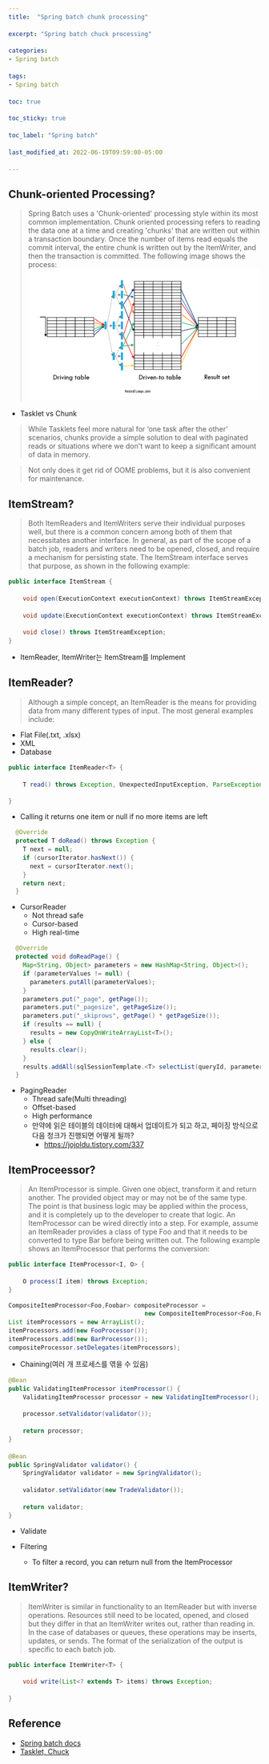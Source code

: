 ```yaml
---
title:  "Spring batch chunk processing"

excerpt: "Spring batch chuck processing"

categories:
- Spring batch

tags:
- Spring batch

toc: true

toc_sticky: true

toc_label: "Spring batch"

last_modified_at: 2022-06-19T09:59:00-05:00

---
```


## Chunk-oriented Processing?

> Spring Batch uses a 'Chunk-oriented' processing style within its most common implementation. Chunk oriented processing refers to reading the data one at a time and creating 'chunks' that are written out within a transaction boundary. Once the number of items read equals the commit interval, the entire chunk is written out by the ItemWriter, and then the transaction is committed. The following image shows the process:
![](/assets/images/db/drvingtable_def.png)

- Tasklet vs Chunk
> While Tasklets feel more natural for ‘one task after the other' scenarios, chunks provide a simple solution to deal with paginated reads or situations where we don't want to keep a significant amount of data in memory.

> Not only does it get rid of OOME problems, but it is also convenient for maintenance.

## ItemStream?
> Both ItemReaders and ItemWriters serve their individual purposes well, but there is a common concern among both of them that necessitates another interface. In general, as part of the scope of a batch job, readers and writers need to be opened, closed, and require a mechanism for persisting state. The ItemStream interface serves that purpose, as shown in the following example:
~~~java
public interface ItemStream {

    void open(ExecutionContext executionContext) throws ItemStreamException;

    void update(ExecutionContext executionContext) throws ItemStreamException;

    void close() throws ItemStreamException;
}
~~~
- ItemReader, ItemWriter는 ItemStream를 Implement


## ItemReader?
> Although a simple concept, an ItemReader is the means for providing data from many different types of input. The most general examples include:
- Flat File(.txt, .xlsx)
- XML
- Database

~~~java
public interface ItemReader<T> {

    T read() throws Exception, UnexpectedInputException, ParseException, NonTransientResourceException;

}
~~~
- Calling it returns one item or null if no more items are left

~~~ java
  @Override
  protected T doRead() throws Exception {
    T next = null;
    if (cursorIterator.hasNext()) {
      next = cursorIterator.next();
    }
    return next;
  }
~~~
- CursorReader
  - Not thread safe
  - Cursor-based
  - High real-time
  
  
~~~ java
  @Override
  protected void doReadPage() {
    Map<String, Object> parameters = new HashMap<String, Object>();
    if (parameterValues != null) {
      parameters.putAll(parameterValues);
    }
    parameters.put("_page", getPage());
    parameters.put("_pagesize", getPageSize());
    parameters.put("_skiprows", getPage() * getPageSize());
    if (results == null) {
      results = new CopyOnWriteArrayList<T>();
    } else {
      results.clear();
    }
    results.addAll(sqlSessionTemplate.<T> selectList(queryId, parameters));
  }
~~~
- PagingReader
  - Thread safe(Multi threading)
  - Offset-based
  - High performance
  - 만약에 읽은 테이블의 데이터에 대해서 업데이트가 되고 하고, 페이징 방식으로 다음 청크가 진행되면 어떻게 될까?
    - https://jojoldu.tistory.com/337
  
## ItemProceessor?
> An ItemProcessor is simple. Given one object, transform it and return another. The provided object may or may not be of the same type. The point is that business logic may be applied within the process, and it is completely up to the developer to create that logic. An ItemProcessor can be wired directly into a step. For example, assume an ItemReader provides a class of type Foo and that it needs to be converted to type Bar before being written out. The following example shows an ItemProcessor that performs the conversion:
~~~java
public interface ItemProcessor<I, O> {

    O process(I item) throws Exception;
}
~~~

~~~java
CompositeItemProcessor<Foo,Foobar> compositeProcessor =
                                      new CompositeItemProcessor<Foo,Foobar>();
List itemProcessors = new ArrayList();
itemProcessors.add(new FooProcessor());
itemProcessors.add(new BarProcessor());
compositeProcessor.setDelegates(itemProcessors);
~~~
- Chaining(여러 개 프로세스를 엮을 수 있음)

~~~java
@Bean
public ValidatingItemProcessor itemProcessor() {
	ValidatingItemProcessor processor = new ValidatingItemProcessor();

	processor.setValidator(validator());

	return processor;
}

@Bean
public SpringValidator validator() {
	SpringValidator validator = new SpringValidator();

	validator.setValidator(new TradeValidator());

	return validator;
}
~~~
- Validate


- Filtering
  - To filter a record, you can return null from the ItemProcessor

## ItemWriter?
> ItemWriter is similar in functionality to an ItemReader but with inverse operations. Resources still need to be located, opened, and closed but they differ in that an ItemWriter writes out, rather than reading in. In the case of databases or queues, these operations may be inserts, updates, or sends. The format of the serialization of the output is specific to each batch job.
~~~java
public interface ItemWriter<T> {

    void write(List<? extends T> items) throws Exception;

}
~~~

## Reference

- [Spring batch docs](https://docs.spring.io/spring-batch/docs/current/reference/html/)
- [Tasklet, Chuck](https://www.baeldung.com/spring-batch-tasklet-chunk)